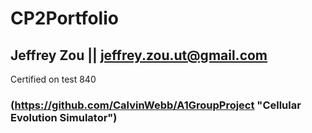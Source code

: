 # CP2Portfolio

## Jeffrey Zou || jeffrey.zou.ut@gmail.com

Certified on test 840

### (https://github.com/CalvinWebb/A1GroupProject "Cellular Evolution Simulator")
